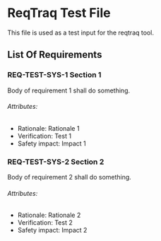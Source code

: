 # ReqTraq Test File

This file is used as a test input for the reqtraq tool.

## List Of Requirements

### REQ-TEST-SYS-1 Section 1

Body of requirement 1 shall do something.

###### Attributes:
- Rationale: Rationale 1
- Verification: Test 1
- Safety impact: Impact 1

### REQ-TEST-SYS-2 Section 2

Body of requirement 2 shall do something.

###### Attributes:
- Rationale: Rationale 2
- Verification: Test 2
- Safety impact: Impact 2
